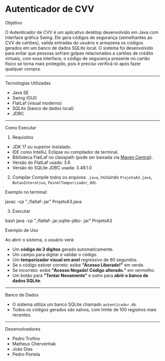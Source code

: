 # Autenticador de CVV

Objetivo

O Autenticador de CVV é um aplicativo desktop desenvolvido em Java com interface gráfica Swing. Ele gera códigos de segurança (semelhantes ao CVV de cartões), valida entradas do usuário e armazena os códigos gerados em um banco de dados SQLite local. O sistema foi desenvolvido para evitar que pessoas sofram golpes relacionados a cartões de crédito virtuais, com essa interface, o código de segurança presente no cartão físico se torna mais protegido, pois é preciso verificá-lo após fazer qualquer compra.

---

Tecnologias Utilizadas

- Java SE
- Swing (GUI)
- FlatLaf (visual moderno)
- SQLite (banco de dados local)
- JDBC

---

Como Executar

1. Requisitos
- JDK 17 ou superior instalado.
- IDE como IntelliJ, Eclipse ou compilador de terminal.
- Biblioteca FlatLaf no classpath (pode ser baixada via [Maven Central](https://mvnrepository.com/artifact/com.formdev/flatlaf)).
- Versão do FlatLaf usada: 3.6
- Versão do SQLite JDBC usada: 3.49.1.0

2. Compilar
Compile todos os arquivos `.java`, incluindo `ProjetoA3.java`, `BotaoInterativo`, `PainelTemporizador`, etc.

Exemplo no terminal:


javac -cp ".;flatlaf-<versao>.jar" ProjetoA3.java


3. Executar

bash
java -cp ".;flatlaf-<versao>.jar;sqlite-jdbc-<versao>.jar" ProjetoA3




Exemplo de Uso

Ao abrir o sistema, o usuário verá:

- Um **código de 3 dígitos** gerado automaticamente.
- Um campo para digitar e validar o código.
- Um **temporizador visual em anel** regressivo de 60 segundos.
- Se o código estiver correto: exibe **"Acesso Liberado!"** em verde.
- Se incorreto: exibe **"Acesso Negado! Código alterado."** em vermelho.
- Um botão para **"Tentar Novamente"** e outro para **abrir o banco de dados SQLite**.


---

Banco de Dados

- O sistema utiliza um banco SQLite chamado `autenticador.db`.
- Todos os códigos gerados são salvos, com limite de 100 registros mais recentes.

---

Desenvolvedores

- Pedro Trofino
- Matheus Chervenhak
- João Dias
- Pedro Portela

